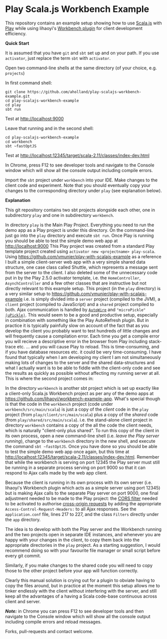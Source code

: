 # Play Scala.js Workbench Example
This repository contains an example setup showing how to use [Scala.js](https://www.scala-js.org/) with [Play](https://www.playframework.com/) while using lihaoyi's [Workbench plugin](https://github.com/lihaoyi/workbench) for client development efficiency.

**Quick Start**

It is assumed that you have `git` and `sbt` set up and on your path. If you use `activator`, just replace the term `sbt` with `activator`.

Open two command-line shells at the same directory (of your choice, e.g. `projects`)

In first command shell:
```
git clone https://github.com/aholland/play-scalajs-workbench-example.git
cd play-scalajs-workbench-example
cd play
sbt run
```
Test at <http://localhost:9000>

Leave that running and in the second shell:
```
cd play-scalajs-workbench-example
cd workbench
sbt ~fastOptJS
```
Test at <http://localhost:12345/target/scala-2.11/classes/index-dev.html>

In Chrome, press F12 to see developer tools and navigate to the Console window which will show all the console output including compile errors.

Import the `sbt` project under `workbench` into your IDE. Make changes to the client code and experiment. Note that you should eventually copy your changes to the corresponding directory under `play` (see explanation below).


**Explanation**

This git repository contains two sbt projects alongside each other, one in subdirectory `play` and one in subdirectory `workbench`.

In directory `play` is the Main Play Project. Everything you need to run the demo app as a Play project is under this directory. On the command-line just go into the `play` directory and execute `sbt run`. Once Play is running you should be able to test the simple demo web app at <http://localhost:9000> This Play project was created from a standard Play template project created using `activator new <projectname> play-scala`. Using https://github.com/vmunier/play-with-scalajs-example as a reference I built a simple client-server web app with a very simple shared data structure, one case class called Shuttle, which represents a message sent from the server to the client. I also deleted some of the unnecessary code put in by the Play 2.5.0 activator template, i.e. the `HomeController`, `AsynchController` and a few other classes that are instructive but not directly relevant to this example setup. This project (in the `play` directory) is a very similar setup to https://github.com/vmunier/play-with-scalajs-example i.e. is simply divided into a `server` project (compiled to the JVM), a `client` project (compiled to JavaScript) and a `shared` project compiled to both. Ajax communication is handled by [`AutoWire`](https://github.com/lihaoyi/autowire) and `"microPickle"` [`(uPickle)`](https://github.com/lihaoyi/upickle-pprint). This would seem to be a good and productive setup, especially in combination with something like the Play AutoRefresh plugin. But in practice it is typically painfully slow on account of the fact that as you develop the client you probably want to test hundreds of little changes and will frequently cause a compilation error. Each time you get a compile error you will recieve a descriptive error in the browser from Play including stack-trace etc. ... and you will cause Play to reload. This is time-consuming, and if you have database resources etc. it could be very time-consuming. I have found that typically when I am developing my client I am not simultaneously making lots of changes to the server and the shared data-structures and what I actually want is to be able to fiddle with the client-only code and see the results as quickly as possible without affecting my running server at all. This is where the second project comes in:

In the directory `workbench` is another sbt project which is set up exactly like a client-only Scala.js Workbench project as per any of the demo apps at <https://github.com/lihaoyi/workbench-example-app>. What's special though is that the code in the `workbench` project (code under `workbench/src/main/scala`) is just a copy of the *client* code in the `play` project  (from `play/client/src/main/scala`) plus a copy of the *shared* code (from `play/shared/src/main/scala`). i.e. the stand-alone client project in directory `workbench` contains a copy of the all the code the client needs, which is naturally "client-only plus shared". To run this copy of the client in its own process, open a new command-line shell (i.e. *leave the Play server running*), change to the `workbench` directory in the new shell, and execute the command `sbt ~fastOptJS`. Once you have done so you should be able to test the simple demo web app once again, but this time at <http://localhost:12345/target/scala-2.11/classes/index-dev.html>. Remember that while the workbench is serving on port 12345 the Play server must still be running in a separate process serving on port 9000 so that it can respond to Ajax calls made by the web app client.

Because the client is running in its own process with its own server (i.e. lihaoyi's Workbench plugin which acts as a simple server using port 12345) but is making Ajax calls to the separate Play server on port 9000, one final adjustment needed to be made to the Play project: the [CORS filter](https://www.playframework.com/documentation/2.5.x/CorsFilter) needed to be activated to authorise [cross-origin requests](https://developer.mozilla.org/en-US/docs/Web/HTTP/Access_control_CORS) by adding the appropriate `Access-Control-Request-Headers:` to all Ajax responses. See the `application.conf` file, lines 217 to 227, and the class `Filters` directly under the `app` directory.

The idea is to develop with both the Play server and the Workbench running and the two projects open in separate IDE instances, and whenever you are happy with your changes in the client, to copy them back into the appropriate directories in the `play` project. As a starting suggestion, I would recommend doing so with your favourite file manager or small script before every git commit.

Similarly, if you make changes to the shared code you will need to copy those to the other project before your app will function correctly. 

Clearly this manual solution is crying out for a plugin to obviate having to copy the files around, but in practice at the moment this setup allows me to tinker endlessly with the client without interfering with the server, and still keep all the advantages of a having a Scala code-base continuous across client and server.

***Note:*** in Chrome you can press F12 to see developer tools and then navigate to the Console window which will show all the console output including compile errors and reload messages.
  
Forks, pull-requests and contact welcome. 